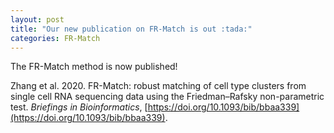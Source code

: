 ```yaml
---
layout: post
title: "Our new publication on FR-Match is out :tada:"
categories: FR-Match
---
```


The FR-Match method is now published!

Zhang et al. 2020. FR-Match: robust matching of cell type clusters from single cell RNA sequencing data using the Friedman–Rafsky non-parametric test. *Briefings in Bioinformatics*, [https://doi.org/10.1093/bib/bbaa339](https://doi.org/10.1093/bib/bbaa339).
